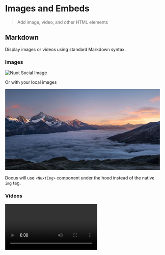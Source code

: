 # Images and Embeds

> Add image, video, and other HTML elements

## Markdown

Display images or videos using standard Markdown syntax.

### Images

<code-preview>

![Nuxt Social Image](https://nuxt.com/new-social.jpg)

<template v-slot:code="">

```mdc
![Nuxt Social Image](https://nuxt.com/new-social.jpg)
```

</template>
</code-preview>

Or with your local images

<code-preview>

![Snow-capped mountains in a sea of clouds at sunset](/mountains.webp)

<template v-slot:code="">

```mdc
![Snow-capped mountains in a sea of clouds at sunset](/mountains.webp)
```

</template>
</code-preview>

<note to="https://image.nuxt.com/">

Docus will use `<NuxtImg>` component under the hood instead of the native `img` tag.

</note>

### Videos

<prose-code-preview>
<video :autoplay="true" :controls="true" :loop="true" src="https://res.cloudinary.com/dcrl8q2g3/video/upload/v1745404403/landing_od8epr.mp4">



</video>

<template v-slot:code="">

```mdc
:video{autoplay controls loop src="https://res.cloudinary.com/dcrl8q2g3/video/upload/v1745404403/landing_od8epr.mp4"}
```

</template>
</prose-code-preview>

###

